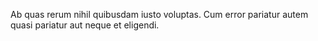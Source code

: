Ab quas rerum nihil quibusdam iusto voluptas.
Cum error pariatur autem quasi pariatur aut neque et eligendi.